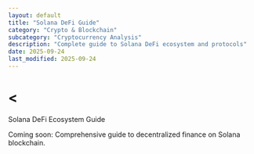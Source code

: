 ```yaml
---
layout: default
title: "Solana DeFi Guide"
category: "Crypto & Blockchain"
subcategory: "Cryptocurrency Analysis"
description: "Complete guide to Solana DeFi ecosystem and protocols"
date: 2025-09-24
last_modified: 2025-09-24
---
```


# <
 Solana DeFi Ecosystem Guide

Coming soon: Comprehensive guide to decentralized finance on Solana blockchain.